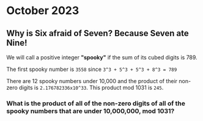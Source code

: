 # October 2023 

## Why is Six afraid of Seven?  Because Seven ate Nine!

We will call a positive integer **"spooky"** if the sum of its cubed digits is 789.

The first spooky number is `3558` since `3^3 + 5^3 + 5^3 + 8^3 = 789`

There are 12 spooky numbers under 10,000 and the product of their non-zero digits is `2.176782336x10^33`.  This product mod 1031 is `245`.

### What is the product of all of the non-zero digits of all of the spooky numbers that are under 10,000,000, mod 1031?